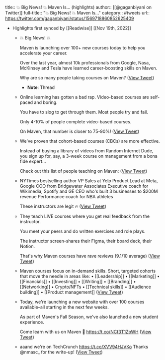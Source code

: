 title:: 💥 Big News! 💥 Maven Is... (highlights)
author:: [[@gaganbiyani on Twitter]]
full-title:: "💥 Big News! 💥 Maven Is..."
category:: #tweets
url:: https://twitter.com/gaganbiyani/status/1569718860852625409

- Highlights first synced by [[Readwise]] [[Nov 19th, 2022]]
	- 💥 Big News! 💥
	  
	  Maven is launching over 100+ new courses today to help you accelerate your career.
	  
	  Over the last year, almost 10k professionals from Google, Nasa, McKinsey and Tesla have learned career-boosting skills on Maven.
	  
	  Why are so many people taking courses on Maven? ([View Tweet](https://twitter.com/gaganbiyani/status/1569718860852625409))
		- **Note**: Thread
	- Online learning has gotten a bad rap. Video-based courses are self-paced and boring. 
	  
	  You have to slog to get through them. Most people try and fail.
	  
	  Only 4-10% of people complete video-based courses.
	  
	  On Maven, that number is closer to 75-90%! ([View Tweet](https://twitter.com/gaganbiyani/status/1569718862106734599))
	- We've proven that cohort-based courses (CBCs) are more effective.
	  
	  Instead of buying a library of videos from Random Internet Dude, you sign up for, say, a 3-week course on management from a bona fide expert...
	  
	  Check out this list of people teaching on Maven: ([View Tweet](https://twitter.com/gaganbiyani/status/1569718863314681857))
	- NYTimes bestselling author
	  VP Sales at Yelp
	  Product Lead at Meta, Google
	  COO from Bridgewater Associates
	  Executive coach for Wikimedia, Spotify and GE
	  CEO who's built 3 businesses to $200M revenue
	  Performance coach for NBA athletes
	  
	  These instructors are legit 🔥 ([View Tweet](https://twitter.com/gaganbiyani/status/1569718864598171650))
	- They teach LIVE courses where you get real feedback from the instructor.
	  
	  You meet your peers and do written exercises and role plays.
	  
	  The instructor screen-shares their Figma, their board deck, their Notion.
	  
	  That's why Maven courses have rave reviews (9.1/10 average) ([View Tweet](https://twitter.com/gaganbiyani/status/1569718865810305027))
	- Maven courses focus on in-demand skills.
	  Short, targeted cohorts that move the needle in areas like:
	  • [[Leadership]]
	  • [[Marketing]]
	  • [[Financials]]
	  • [[Investing]]
	  • [[Writing]]
	  • [[Branding]]
	  • [[Networking]]
	  • Crypto/NFTs
	  • [[Technical skills]]
	  • [[Audience building]]
	  • [[Product management]] ([View Tweet](https://twitter.com/gaganbiyani/status/1569718867018289158))
	- Today, we're launching a new website with over 100 courses available–all starting in the next few weeks.
	  
	  As part of Maven's Fall Season, we've also launched a new student experience.
	  
	  Come learn with us on Maven 🚀
	  https://t.co/NCf3T1ZbWH ([View Tweet](https://twitter.com/gaganbiyani/status/1569718868222054401))
	- aaand we're on TechCrunch https://t.co/XVV94HJVKo Thanks @nmasc_ for the write-up! ([View Tweet](https://twitter.com/gaganbiyani/status/1569719383492300801))